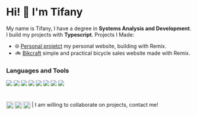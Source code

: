 # Hi! 👋 I'm Tifany 
<p>My name is Tifany, I have a degree in <strong>Systems Analysis and Development</strong>. I build my projects with <strong>Typescript</strong>. Projects I Made: </p> 

+ 🌐 [Personal projetct](https://portfolio-remix-sigma.vercel.app/) my personal website, building with Remix.
+ 🚲 [Bikcraft](https://pinuya.github.io/Bicycle-Project/) simple and practical bicycle sales website made with Remix.

### Languages and Tools
<img src="https://img.shields.io/badge/JavaScript-323330?style=for-the-badge&logo=javascript&logoColor=F7DF1E" /> <img src="https://img.shields.io/badge/Node.js-43853D?style=for-the-badge&logo=node.js&logoColor=white" /> <img src="https://img.shields.io/badge/TypeScript-007ACC?style=for-the-badge&logo=typescript&logoColor=white" /> <img src="https://img.shields.io/badge/React-20232A?style=for-the-badge&logo=react&logoColor=61DAFB" /> <img src="https://img.shields.io/badge/Tailwind_CSS-38B2AC?style=for-the-badge&logo=tailwind-css&logoColor=white" /> 
<img src="https://img.shields.io/badge/Docker-2496ED?style=for-the-badge&logo=docker&logoColor=white" /> <img src="https://img.shields.io/badge/Remix-3274C5?style=for-the-badge&logo=remix&logoColor=white" /> <img src="https://img.shields.io/badge/GitHub-100000?style=for-the-badge&logo=github&logoColor=white" />
#
<a href="https://twitter.com/pinuya">
  <img align="left" alt="Tifany's Twitter" width="20px" src="https://simpleicons.now.sh/twitter/B97779" />
</a>
<a href="https://www.instagram.com/tifany.rar/">
  <img align="left" alt="Tifany's Instagram" width="20px" src="https://simpleicons.now.sh/instagram/B97779" />
</a>
<a href="https://linkedin.com/in/tifanyanunes">
  <img align="left" alt="Tifany's LinkedIn" width="20px" src="https://simpleicons.now.sh/linkedin/B97779" />
</a> | I am willing to collaborate on projects, contact me!
